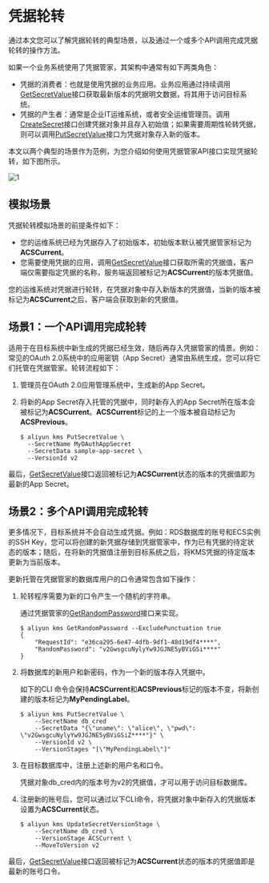 # 凭据轮转

通过本文您可以了解凭据轮转的典型场景，以及通过一个或多个API调用完成凭据轮转的操作方法。

如果一个业务系统使用了凭据管家，其架构中通常有如下两类角色：

-   凭据的消费者：也就是使用凭据的业务应用。业务应用通过持续调用[GetSecretValue](/cn.zh-CN/API参考/凭据/GetSecretValue.md)接口获取最新版本的凭据明文数据，将其用于访问目标系统。
-   凭据的产生者：通常是企业IT运维系统，或者安全运维管理员。调用[CreateSecret](/cn.zh-CN/API参考/凭据/CreateSecret.md)接口创建凭据对象并且存入初始值；如果需要周期性轮转凭据，则可以调用[PutSecretValue](/cn.zh-CN/API参考/凭据/PutSecretValue.md)接口为凭据对象存入新的版本。

本文以两个典型的场景作为范例，为您介绍如何使用凭据管家API接口实现凭据轮转，如下图所示。

![1](https://static-aliyun-doc.oss-accelerate.aliyuncs.com/assets/img/zh-CN/3464087951/p82880.png)

## 模拟场景

凭据轮转模拟场景的前提条件如下：

-   您的运维系统已经为凭据存入了初始版本，初始版本默认被凭据管家标记为**ACSCurrent**。
-   您需要使用凭据的应用，调用[GetSecretValue](/cn.zh-CN/API参考/凭据/GetSecretValue.md)接口获取所需的凭据值，客户端仅需要指定凭据的名称，服务端返回被标记为**ACSCurrent**的版本凭据值。

您的运维系统对凭据进行轮转，在凭据对象中存入新版本的凭据值，当新的版本被标记为**ACSCurrent**之后，客户端会获取到新的凭据值。

## 场景1：一个API调用完成轮转

适用于在目标系统中新生成的凭据已经生效，随后再存入凭据管家的情景。例如：常见的OAuth 2.0系统中的应用密钥（App Secret）通常由系统生成，您可以将它们托管在凭据管家。轮转流程如下：

1.  管理员在OAuth 2.0应用管理系统中，生成新的App Secret。
2.  将新的App Secret存入托管的凭据中，同时新存入的App Secret所在版本会被标记为**ACSCurrent**。**ACSCurrent**标记的上一个版本被自动标记为**ACSPrevious**。

    ```
    $ aliyun kms PutSecretValue \
      --SecretName MyOAuthAppSecret 
      --SecretData sample-app-secret \
      --VersionId v2
    ```


最后，[GetSecretValue](/cn.zh-CN/API参考/凭据/GetSecretValue.md)接口返回被标记为**ACSCurrent**状态的版本的凭据值即为最新的App Secret。

## 场景2：多个API调用完成轮转

更多情况下，目标系统并不会自动生成凭据。例如：RDS数据库的账号和ECS实例的SSH Key，您可以将创建的新凭据存储到凭据管家中，作为已有凭据的待定状态的版本；随后，在将新的凭据值注册到目标系统之后，将KMS凭据的待定版本更新为当前版本。

更新托管在凭据管家的数据库用户的口令通常包含如下操作：

1.  轮转程序需要为新的口令产生一个随机的字符串。

    通过凭据管家的[GetRandomPassword](/cn.zh-CN/API参考/凭据/GetRandomPassword.md)接口来实现。

    ```
    $ aliyun kms GetRandomPassword --ExcludePunctuation true                       
    {
        "RequestId": "e36ca295-6e47-4dfb-9df1-48d19df4****",
        "RandomPassword": "v2GwsgcuNylyYw9JGJNE5yBViGSi****"
    }
    ```

2.  将数据库的新用户和新密码，作为一个新的版本存入凭据中。

    如下的CLI 命令会保持**ACSCurrent**和**ACSPrevious**标记的版本不变，将新创建的版本标记为**MyPendingLabel**。

    ```
    $ aliyun kms PutSecretValue \
        --SecretName db_cred 
        --SecretData "{\"uname\": \"alice\", \"pwd\": \"v2GwsgcuNylyYw9JGJNE5yBViGSiZ****"}" \
        --VersionId v2 \
        --VersionStages "[\"MyPendingLabel\"]"
    ```

3.  在目标数据库中，注册上述新的用户名和口令。

    凭据对象db\_cred内的版本号为v2的凭据值，才可以用于访问目标数据库。

4.  注册新的账号后，您可以通过以下CLI命令，将凭据对象中新存入的凭据版本设置为**ACSCurrent**状态。

    ```
    $ aliyun kms UpdateSecretVersionStage \
        --SecretName db_cred \
        --VersionStage ACSCurrent \
        --MoveToVersion v2
    ```


最后，[GetSecretValue](/cn.zh-CN/API参考/凭据/GetSecretValue.md)接口返回被标记为**ACSCurrent**状态的版本的凭据值即是最新的账号口令。

